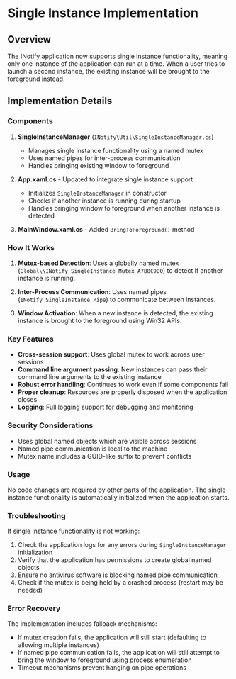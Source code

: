 # Single Instance Implementation

## Overview

The INotify application now supports single instance functionality, meaning only one instance of the application can run at a time. When a user tries to launch a second instance, the existing instance will be brought to the foreground instead.

## Implementation Details

### Components

1. **SingleInstanceManager** (`INotify\Util\SingleInstanceManager.cs`)
   - Manages single instance functionality using a named mutex
   - Uses named pipes for inter-process communication
   - Handles bringing existing window to foreground

2. **App.xaml.cs** - Updated to integrate single instance support
   - Initializes `SingleInstanceManager` in constructor
   - Checks if another instance is running during startup
   - Handles bringing window to foreground when another instance is detected

3. **MainWindow.xaml.cs** - Added `BringToForeground()` method

### How It Works

1. **Mutex-based Detection**: Uses a globally named mutex (`Global\\INotify_SingleInstance_Mutex_A7B8C9D0`) to detect if another instance is running.

2. **Inter-Process Communication**: Uses named pipes (`INotify_SingleInstance_Pipe`) to communicate between instances.

3. **Window Activation**: When a new instance is detected, the existing instance is brought to the foreground using Win32 APIs.

### Key Features

- **Cross-session support**: Uses global mutex to work across user sessions
- **Command line argument passing**: New instances can pass their command line arguments to the existing instance
- **Robust error handling**: Continues to work even if some components fail
- **Proper cleanup**: Resources are properly disposed when the application closes
- **Logging**: Full logging support for debugging and monitoring

### Security Considerations

- Uses global named objects which are visible across sessions
- Named pipe communication is local to the machine
- Mutex name includes a GUID-like suffix to prevent conflicts

### Usage

No code changes are required by other parts of the application. The single instance functionality is automatically initialized when the application starts.

### Troubleshooting

If single instance functionality is not working:

1. Check the application logs for any errors during `SingleInstanceManager` initialization
2. Verify that the application has permissions to create global named objects
3. Ensure no antivirus software is blocking named pipe communication
4. Check if the mutex is being held by a crashed process (restart may be needed)

### Error Recovery

The implementation includes fallback mechanisms:
- If mutex creation fails, the application will still start (defaulting to allowing multiple instances)
- If named pipe communication fails, the application will still attempt to bring the window to foreground using process enumeration
- Timeout mechanisms prevent hanging on pipe operations